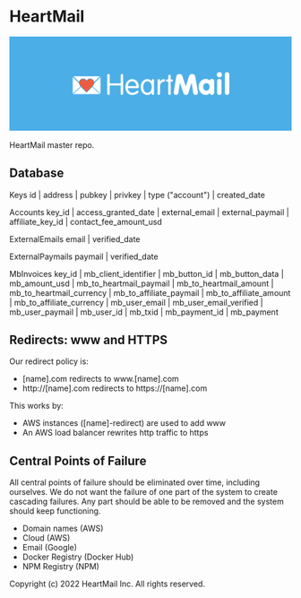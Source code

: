 # HeartMail

<img src='./heartmail-landscape.png' alt='BeTheBroadcast' width='800'>

HeartMail master repo.

## Database

Keys
id | address | pubkey | privkey | type ("account") | created_date

Accounts
key_id | access_granted_date | external_email | external_paymail | affiliate_key_id | contact_fee_amount_usd

ExternalEmails
email | verified_date

ExternalPaymails
paymail | verified_date

MbInvoices
key_id | mb_client_identifier | mb_button_id | mb_button_data | mb_amount_usd | mb_to_heartmail_paymail | mb_to_heartmail_amount | mb_to_heartmail_currency | mb_to_affiliate_paymail | mb_to_affiliate_amount | mb_to_affiliate_currency | mb_user_email | mb_user_email_verified | mb_user_paymail | mb_user_id | mb_txid | mb_payment_id | mb_payment

## Redirects: www and HTTPS

Our redirect policy is:

- [name].com redirects to www.[name].com
- http://[name].com redirects to https://[name].com

This works by:

- AWS instances ([name]-redirect) are used to add www
- An AWS load balancer rewrites http traffic to https

## Central Points of Failure

All central points of failure should be eliminated over time, including
ourselves. We do not want the failure of one part of the system to create
cascading failures. Any part should be able to be removed and the system should
keep functioning.

* Domain names (AWS)
* Cloud (AWS)
* Email (Google)
* Docker Registry (Docker Hub)
* NPM Registry (NPM)

Copyright (c) 2022 HeartMail Inc. All rights reserved.
